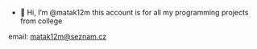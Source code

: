 - 👋 Hi, I’m @matak12m
this account is for all my programming projects from college

email: matak12m@seznam.cz


